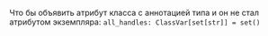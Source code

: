Что бы объявить атрибут класса с аннотацией типа и он не стал атрибутом экземпляра:
`all_handles: ClassVar[set[str]] = set()`

